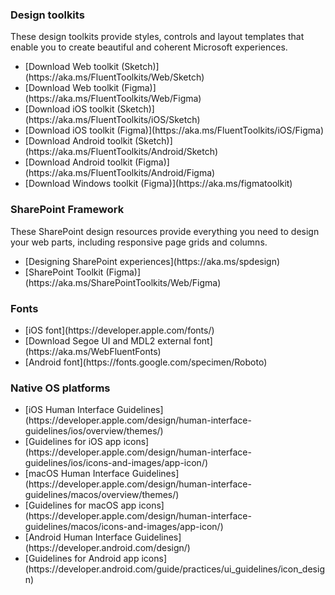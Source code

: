 ### Design toolkits

These design toolkits provide styles, controls and layout templates that enable you to create beautiful and coherent Microsoft experiences.

<ul className="md-list--flex">
  <li className="mdut--half">[Download Web toolkit (Sketch)](https://aka.ms/FluentToolkits/Web/Sketch)</li>
  <li className="mdut--half">[Download Web toolkit (Figma)](https://aka.ms/FluentToolkits/Web/Figma)</li>
  <li className="mdut--half">[Download iOS toolkit (Sketch)](https://aka.ms/FluentToolkits/iOS/Sketch)</li>
  <li className="mdut--half">[Download iOS toolkit (Figma)](https://aka.ms/FluentToolkits/iOS/Figma)</li>
  <li className="mdut--half">[Download Android toolkit (Sketch)](https://aka.ms/FluentToolkits/Android/Sketch)</li>
  <li className="mdut--half">[Download Android toolkit (Figma)](https://aka.ms/FluentToolkits/Android/Figma)</li>
  <li className="mdut--half">[Download Windows toolkit (Figma)](https://aka.ms/figmatoolkit)</li>
</ul>

<!-- headings get auto-generated IDs usually, and this page has two "SharePoint Framework" headings -->
<h3 id="sharepoint-framework-design">SharePoint Framework</h3>

These SharePoint design resources provide everything you need to design your web parts, including responsive page grids and columns.

<ul className="md-list--flex">
  <li className="mdut--half">[Designing SharePoint experiences](https://aka.ms/spdesign)</li>
  <li className="mdut--half">[SharePoint Toolkit (Figma)](https://aka.ms/SharePointToolkits/Web/Figma)</li>
</ul>

### Fonts

<ul className="md-list--flex">
  <li className="mdut--half">[iOS font](https://developer.apple.com/fonts/)</li>
  <li className="mdut--half">[Download Segoe UI and MDL2 external font](https://aka.ms/WebFluentFonts)</li>
  <li className="mdut--half">[Android font](https://fonts.google.com/specimen/Roboto)</li>
</ul>

### Native OS platforms

<ul className="md-list--flex">
  <li className="mdut--half">[iOS Human Interface Guidelines](https://developer.apple.com/design/human-interface-guidelines/ios/overview/themes/)</li>
  <li className="mdut--half">[Guidelines for iOS app icons](https://developer.apple.com/design/human-interface-guidelines/ios/icons-and-images/app-icon/)</li>
  <li className="mdut--half">[macOS Human Interface Guidelines](https://developer.apple.com/design/human-interface-guidelines/macos/overview/themes/)</li>
  <li className="mdut--half">[Guidelines for macOS app icons](https://developer.apple.com/design/human-interface-guidelines/macos/icons-and-images/app-icon/)</li>
  <li className="mdut--half">[Android Human Interface Guidelines](https://developer.android.com/design/)</li>
  <li className="mdut--half">[Guidelines for Android app icons](https://developer.android.com/guide/practices/ui_guidelines/icon_design)</li>
</ul>
